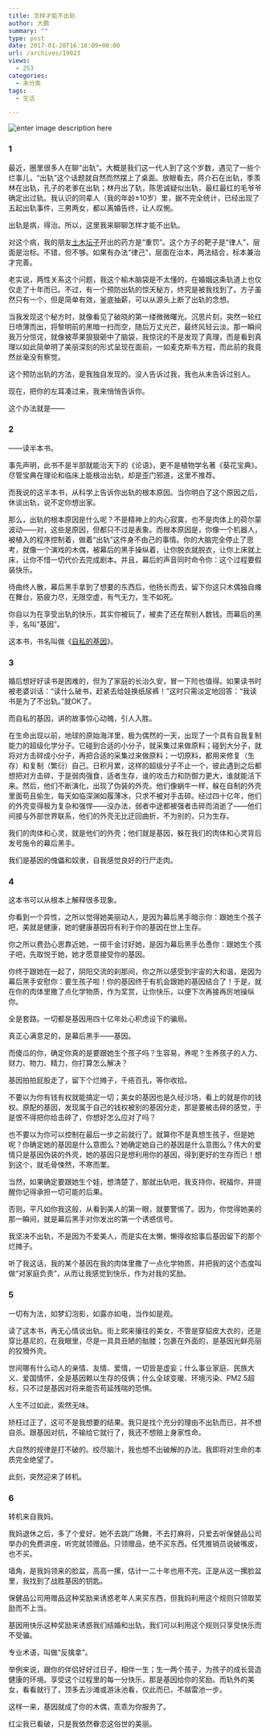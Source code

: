```yaml
---
title: 怎样才能不出轨
author: 大鹏
summary: ""
type: post
date: 2017-01-20T16:18:09+00:00
url: /archives/19023
views:
  - 253
categories:
  - 未分类
tags:
  - 生活

---
```

![enter image description here][1]

### 1

最近，圈里很多人在聊“出轨”。大概是我们这一代人到了这个岁数，遇见了一些个烂事儿，“出轨”这个话题就自然而然摆上了桌面。放眼看去，蒋介石在出轨，季羡林在出轨，孔子的老爹在出轨；林丹出了轨，陈思诚疑似出轨，最红最红的毛爷爷确定出过轨。我认识的同辈人（我的年龄±10岁）里，据不完全统计，已经出现了五起出轨事件，三男两女，都以离婚告终，让人叹惋。

出轨是病，得治。所以，这里我来聊聊怎样才能不出轨。

对这个病，我的朋友[土木坛子][2]开出的药方是“重罚”。这个方子的靶子是“律人”，层面是治标。不错，但不够。如果有办法“律己”，层面在治本，两法结合，标本兼治才完善。

老实说，两性关系这个问题，我这个榆木脑袋是不太懂的，在婚姻这条轨道上也仅仅走了十年而已。不过，有一个预防出轨的惊天秘方，终究是被我找到了。方子虽然只有一个，但是简单有效，釜底抽薪，可以从源头上断了出轨的念想。

当我发现这个秘方时，就像看见了破晓的第一缕微微曙光。沉思片刻，突然一轮红日喷薄而出，将黎明前的黑暗一扫而空，随后万丈光芒，最终风轻云淡。那一瞬间我万分惊诧，就像被苹果狠狠砸中了脑袋，我惊诧的不是发现了真理，而是看到真理以如此简单明了美丽深刻的形式呈现在面前，一如麦克斯韦方程，而此前的我竟然丝毫没有察觉。

这个预防出轨的方法，是我独自发现的。没人告诉过我，我也从未告诉过别人。

现在，把你的左耳凑过来，我来悄悄告诉你。

这个办法就是——

### 2

——读半本书。

事先声明，此书不是半部就能治天下的《论语》，更不是植物学名著《葵花宝典》。尽管宝典在理论和临床上能根治出轨，却是歪门邪道，这里不推荐。

而我说的这半本书，从科学上告诉你出轨的根本原因。当你明白了这个原因之后，休谈出轨，说不定你想出家。

那么，出轨的根本原因是什么呢？不是精神上的内心寂寞，也不是肉体上的荷尔蒙波动——对，这些是原因，但都只不过是表象。而根本原因是，你像一个机器人，被植入的程序控制着，做着“出轨”这件身不由己的事情。你的大脑完全停止了思考，就像一个演戏的木偶，被幕后的黑手操纵着，让你脱衣就脱衣，让你上床就上床，让你不惜一切代价去完成剧本。并且，幕后的声音同时命令你：这个过程要假装快乐。

待曲终人散，幕后黑手拿到了想要的东西后，他扬长而去，留下你这只木偶独自瘫在舞台，筋疲力尽，无限空虚，有气无力，生不如死。

你自以为在享受出轨的快乐，其实你被玩了，被卖了还在帮别人数钱。而幕后的黑手，名叫“基因”。

这本书，书名叫做《[自私的基因][3]》。

### 3

婚后想好好读书是困难的，但为了家庭的长治久安，冒一下险也值得。如果读书时被老婆训话：“读什么破书，赶紧去给娃换纸尿裤！”这时只需淡定地回答：“我读书是为了不出轨。”就OK了。

而自私的基因，讲的故事惊心动魄，引人入胜。

在生命出现以前，地球的原始海洋里，极为偶然的一天，出现了一个具有自我复制能力的超级化学分子。它碰到合适的小分子，就采集过来做原料；碰到大分子，就将对方击碎成小分子，再把合适的采集过来做原料；一切原料，都用来修复（生存）和复制（繁衍）自己。日积月累，这样的超级分子不止一个，彼此遇到之后都想把对方击碎，于是弱肉强食，适者生存，谁的攻击力和防御力更大，谁就能活下来。然后，他们不断演化，出现了伪装的外壳。他们像蜗牛一样，躲在自制的外壳里面苟且偷生，每天如临深渊如履薄冰，只求不被对手击碎。经过四十亿年，他们的外壳变得极为复杂和强悍——没办法，弱者中途都被强者击碎而消逝了——他们间接与外部世界联系，他们的外壳无比迂回曲折，不为别的，只为生存。

我们的肉体和心灵，就是他们的外壳；他们就是基因，躲在我们的肉体和心灵背后发号施令的幕后黑手。

我们是基因的傀儡和奴隶，自我感觉良好的行尸走肉。

### 4

这本书可以从根本上解释很多现象。

你看到一个异性，之所以觉得她美丽动人，是因为幕后黑手暗示你：跟她生个孩子吧，美就是健康，她的健康基因将有利于你的基因在世上生存。

你之所以费劲心思靠近她，一掷千金讨好她，是因为幕后黑手怂恿你：跟她生个孩子吧，先取悦于她，她才愿意接受你的基因。

你终于跟她在一起了，阴阳交流的刹那间，你之所以感受到宇宙的大和谐，是因为幕后黑手安慰你：要生孩子啦！你的基因终于有机会跟她的基因结合了！于是，就在你的肉体里撒了点化学物质，作为奖赏，让你快乐，以便下次再接再厉地操纵你。

全是套路。一切都是基因用四十亿年处心积虑设下的骗局。

真正心满意足的，是幕后黑手——基因。

而傻瓜的你，确定你真的是要跟她生个孩子吗？生容易，养呢？生养孩子的人力、财力、物力、精力，你打算怎么解决？

基因拍拍屁股走了，留下个烂摊子，千疮百孔，等你收拾。

不要以为你有钱有权就能搞定一切；美女的基因也是久经沙场，看上的就是你的钱权。原配的基因，发现属于自己的钱权被别的基因分走，那是要被击碎的感觉，于是恨不得把你给击碎了，你想好怎么应对了吗？

也不要以为你可以控制在最后一步之前就行了。就算你不是真想生孩子，但是她呢？你确定她的基因是什么意图么？她确定她自己的基因是什么意图么？伟大的爱情只是基因伪装的外壳，她的基因只是想利用你的基因，得到更好的生存而已！想到这个，就毛骨悚然，不寒而栗。

当然，如果确定要跟她生个娃，想清楚了，那就出轨吧，我支持你，祝福你，并提醒你记得承担一切可能的后果。

否则，平凡如你我这般，从看到美人的第一眼，就要警惕了。因为，你觉得她美的那一瞬间，就是幕后黑手对你发出的第一个诱惑信号。

我坚决不出轨，不是因为不爱美人，而是实在太懒，懒得收拾事后基因留下的那个烂摊子。

听了我这话，我的某个基因在我的肉体里撒了一点化学物质，并把我的这个态度叫做“对家庭负责”，从而让我感觉到快乐，作为对我的奖励。

### 5

一切有为法，如梦幻泡影，如露亦如电，当作如是观。

读了这本书，再无心情谈出轨。街上熙来攘往的美女，不管是穿貂皮大衣的，还是穿比基尼的，在我眼里，尽是一具具丑陋的骷髅；包裹在外面的，是基因光鲜亮丽的狡猾外壳。

世间哪有什么动人的亲情、友情、爱情，一切皆是虚妄；什么事业家庭、民族大义、爱国情怀，全是基因赖以生存的伎俩；什么全球变暖、环境污染、PM2.5超标，只不过是基因对将来能否苟延残喘的恐惧。

人生不过如此，索然无味。

矫枉过正了，这可不是我想要的结果。我只是找个充分的理由不出轨而已，并不想自杀。跟基因对抗，不输给它就行了，我还不想赔上身家性命。

大自然的规律是打不破的。绞尽脑汁，我也想不出破解的办法。我即将对生命的本质完全绝望了。

此刻，突然迎来了转机。

### 6

转机来自我妈。

我妈退休之后，多了个爱好。她不去跳广场舞，不去打麻将，只爱去听保健品公司举办的免费讲座，听完就领赠品。只领赠品，绝不买东西。任凭推销员说破嘴皮，也不买。

墙角，是我妈领来的脸盆，高高一摞，估计一二十年也用不完。正是从这一摞脸盆里，我找到了战胜基因的钥匙。

保健品公司用赠品这种奖励来诱惑老年人来买东西，但我妈利用这个规则只领取奖励而不上当。

基因用快乐这种奖励来诱惑我们结婚和出轨，我们可以利用这个规则只享受快乐而不受骗。

专业术语，叫做“反擒拿”。

举例来说，跟你的伴侣好好过日子，相伴一生；生一两个孩子，为孩子的成长营造健康的环境。享受这个过程里的每一分快乐，那是基因给你的奖励。而轨外的美女，看看就行了，顶多去沙滩或游泳池看，仅此而已，不越雷池一步。

这样一来，基因就成了你的木偶，乖乖为你服务了。

红尘我已看破，只是我依然眷恋这俗世的美丽。

 [1]: http://dapengde.com/wp-content/uploads/2017/01/Thomas.jpg
 [2]: https://tumutanzi.com/archives/15542
 [3]: http://dapengde.com/archives/18032
